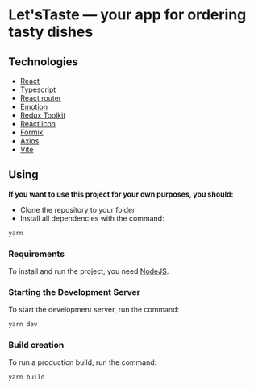 # Let'sTaste — your app for ordering tasty dishes
## Technologies
* [React](https://react.dev/)
* [Typescript](https://www.typescriptlang.org/)
* [React router](https://reactrouter.com/en/main)
* [Emotion](https://emotion.sh/docs/styled)
* [Redux Toolkit](https://redux-toolkit.js.org/)
* [React icon](https://react-icons.github.io/react-icons/)
* [Formik](https://formik.org/docs/api/formik)
* [Axios](https://axios-http.com/)
* [Vite](https://vitejs.dev/)
## Using
**If you want to use this project for your own purposes, you should:**

* Clone the repository to your folder
* Install all dependencies with the command:
 
```jsx
yarn
```

### Requirements

To install and run the project, you need [NodeJS](https://nodejs.org/en).

### Starting the Development Server

To start the development server, run the command:

```jsx
yarn dev
```

### Build creation

To run a production build, run the command:

```jsx
yarn build
```
